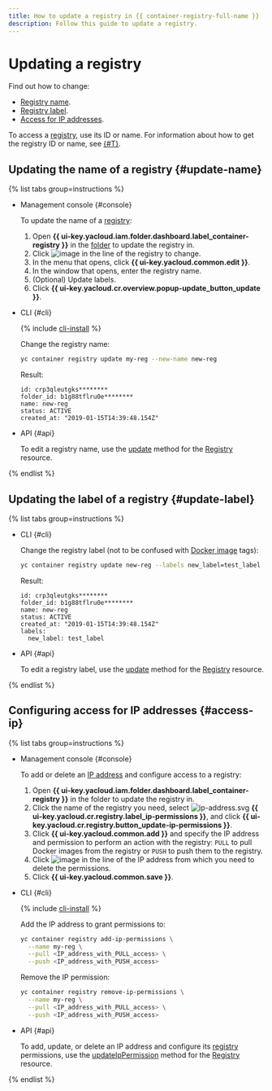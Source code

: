 ```yaml
---
title: How to update a registry in {{ container-registry-full-name }}
description: Follow this guide to update a registry.
---
```


# Updating a registry

Find out how to change:
* [Registry name](#update-name).
* [Registry label](#update-label).
* [Access for IP addresses](#access-ip).

To access a [registry](../../concepts/registry.md), use its ID or name. For information about how to get the registry ID or name, see [{#T}](registry-list.md).

## Updating the name of a registry {#update-name}

{% list tabs group=instructions %}

- Management console {#console}

  To update the name of a [registry](../../concepts/registry.md):
  1. Open **{{ ui-key.yacloud.iam.folder.dashboard.label_container-registry }}** in the [folder](../../../resource-manager/concepts/resources-hierarchy.md#folder) to update the registry in.
  1. Click ![image](../../../_assets/console-icons/ellipsis-vertical.svg) in the line of the registry to change.
  1. In the menu that opens, click **{{ ui-key.yacloud.common.edit }}**.
  1. In the window that opens, enter the registry name.
  1. (Optional) Update labels.
  1. Click **{{ ui-key.yacloud.cr.overview.popup-update_button_update }}**.

- CLI {#cli}

  {% include [cli-install](../../../_includes/cli-install.md) %}

  Change the registry name:

  ```bash
  yc container registry update my-reg --new-name new-reg
  ```

  Result:

  ```text
  id: crp3qleutgks********
  folder_id: b1g88tflru0e********
  name: new-reg
  status: ACTIVE
  created_at: "2019-01-15T14:39:48.154Z"
  ```

- API {#api}

  To edit a registry name, use the [update](../../api-ref/Registry/update.md) method for the [Registry](../../api-ref/Registry/) resource.

{% endlist %}

## Updating the label of a registry {#update-label}

{% list tabs group=instructions %}

- CLI {#cli}

  Change the registry label (not to be confused with [Docker image](../../concepts/docker-image.md) tags):

  ```bash
  yc container registry update new-reg --labels new_label=test_label
  ```

  Result:

  ```text
  id: crp3qleutgks********
  folder_id: b1g88tflru0e********
  name: new-reg
  status: ACTIVE
  created_at: "2019-01-15T14:39:48.154Z"
  labels:
    new_label: test_label
  ```

- API {#api}

  To edit a registry label, use the [update](../../api-ref/Registry/update.md) method for the [Registry](../../api-ref/Registry/) resource.

{% endlist %}

## Configuring access for IP addresses {#access-ip}

{% list tabs group=instructions %}

- Management console {#console}

  To add or delete an [IP address](../../../vpc/concepts/address.md) and configure access to a registry:
  1. Open **{{ ui-key.yacloud.iam.folder.dashboard.label_container-registry }}** in the folder to update the registry in.
  1. Click the name of the registry you need, select ![ip-address.svg](../../../_assets/console-icons/shield.svg) **{{ ui-key.yacloud.cr.registry.label_ip-permissions }}**, and click **{{ ui-key.yacloud.cr.registry.button_update-ip-permissions }}**.
  1. Click **{{ ui-key.yacloud.common.add }}** and specify the IP address and permission to perform an action with the registry: `PULL` to pull Docker images from the registry or `PUSH` to push them to the registry.
  1. Click ![image](../../../_assets/console-icons/xmark.svg) in the line of the IP address from which you need to delete the permissions.
  1. Click **{{ ui-key.yacloud.common.save }}**.

- CLI {#cli}

  {% include [cli-install](../../../_includes/cli-install.md) %}

  Add the IP address to grant permissions to:

  ```bash
  yc container registry add-ip-permissions \
    --name my-reg \
    --pull <IP_address_with_PULL_access> \
    --push <IP_address_with_PUSH_access>
  ```

  Remove the IP permission:

  ```bash
  yc container registry remove-ip-permissions \
    --name my-reg \
    --pull <IP_address_with_PULL_access> \
    --push <IP_address_with_PUSH_access>
  ```

- API {#api}

  To add, update, or delete an IP address and configure its [registry](../../concepts/registry.md) permissions, use the [updateIpPermission](../../api-ref/Registry/updateIpPermission.md) method for the [Registry](../../api-ref/Registry/) resource.

{% endlist %}